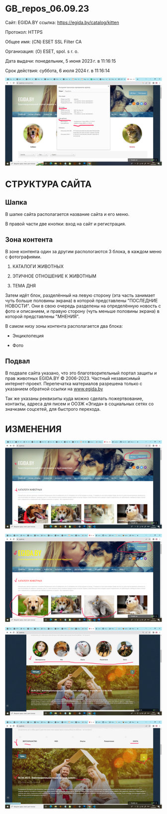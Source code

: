 # GB_repos_06.09.23

Сайт:  EGIDA.BY
ссылка:     https://egida.by/catalog/kitten

Протокол: HTTPS

Общее имя: (CN)	ESET SSL Filter CA

Организация: (O)	ESET, spol. s r. o.


Дата выдачи:	понедельник, 5 июня 2023 г. в 11:16:15

Срок действия:	суббота, 6 июля 2024 г. в 11:16:14

![Это Протокол](Протокол.jpg)

               
               
# СТРУКТУРА САЙТА #

## Шапка ##

В шапке сайта располагается название сайта и его меню.

 В правой части две кнопки: вход на сайт и регистрация. 




## Зона контента  ##

В зоне контента один за другим распологаются 3 блока, в каждом меню с фотографиями.

1. КАТАЛОГИ ЖИВОТНЫХ

2. ЭТИЧНОЕ ОТНОШЕНИЕ К ЖИВОТНЫМ

3. ТЕМА ДНЯ

Затем идёт блок, разделённый на левую сторону (эта часть занимает чуть больше половины экрана) в которой представлены "ПОСЛЕДНИЕ НОВОСТИ".
Они в свою очередь разделены на определённую новость с фото и описанием, и правую сторону (чуть меньше половины экрана) в которой представлены "МНЕНИЯ".

В самом низу зоны контента располагается два блока:

* Энциклопеция

* Фото

## Подвал ##

В подвале сайта указано, что это благотворительный портал защиты и прав животных EGIDA.BY © 2006-2023. Частный независимый интернет-проект. Перепечатка материалов разрешена только с указанием обратной ссылки на www.egida.by

Так же указаны реквизиты куда можно сделать пожертвование, контакты, адреса для писем и ООЗЖ «Эгида» в социальных сетях со значками соцсетей, для быстрого перехода.

# ИЗМЕНЕНИЯ #

![это Было_1](Было_1.jpg)



![это Стало_1](Стало_1.jpg)


![это Было_2](Было_2.jpg)



![это Стало_2](Стало_2.jpg)
